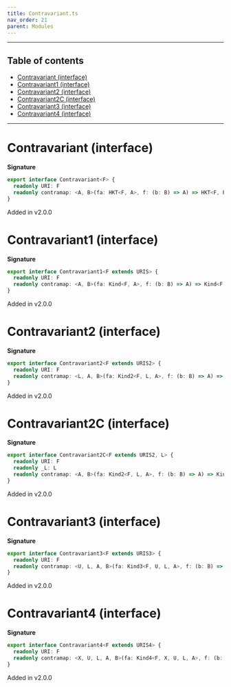 ```yaml
---
title: Contravariant.ts
nav_order: 21
parent: Modules
---
```


---

<h2 class="text-delta">Table of contents</h2>

- [Contravariant (interface)](#contravariant-interface)
- [Contravariant1 (interface)](#contravariant1-interface)
- [Contravariant2 (interface)](#contravariant2-interface)
- [Contravariant2C (interface)](#contravariant2c-interface)
- [Contravariant3 (interface)](#contravariant3-interface)
- [Contravariant4 (interface)](#contravariant4-interface)

---

# Contravariant (interface)

**Signature**

```ts
export interface Contravariant<F> {
  readonly URI: F
  readonly contramap: <A, B>(fa: HKT<F, A>, f: (b: B) => A) => HKT<F, B>
}
```

Added in v2.0.0

# Contravariant1 (interface)

**Signature**

```ts
export interface Contravariant1<F extends URIS> {
  readonly URI: F
  readonly contramap: <A, B>(fa: Kind<F, A>, f: (b: B) => A) => Kind<F, B>
}
```

Added in v2.0.0

# Contravariant2 (interface)

**Signature**

```ts
export interface Contravariant2<F extends URIS2> {
  readonly URI: F
  readonly contramap: <L, A, B>(fa: Kind2<F, L, A>, f: (b: B) => A) => Kind2<F, L, B>
}
```

Added in v2.0.0

# Contravariant2C (interface)

**Signature**

```ts
export interface Contravariant2C<F extends URIS2, L> {
  readonly URI: F
  readonly _L: L
  readonly contramap: <A, B>(fa: Kind2<F, L, A>, f: (b: B) => A) => Kind2<F, L, B>
}
```

Added in v2.0.0

# Contravariant3 (interface)

**Signature**

```ts
export interface Contravariant3<F extends URIS3> {
  readonly URI: F
  readonly contramap: <U, L, A, B>(fa: Kind3<F, U, L, A>, f: (b: B) => A) => Kind3<F, U, L, B>
}
```

Added in v2.0.0

# Contravariant4 (interface)

**Signature**

```ts
export interface Contravariant4<F extends URIS4> {
  readonly URI: F
  readonly contramap: <X, U, L, A, B>(fa: Kind4<F, X, U, L, A>, f: (b: B) => A) => Kind4<F, X, U, L, B>
}
```

Added in v2.0.0
